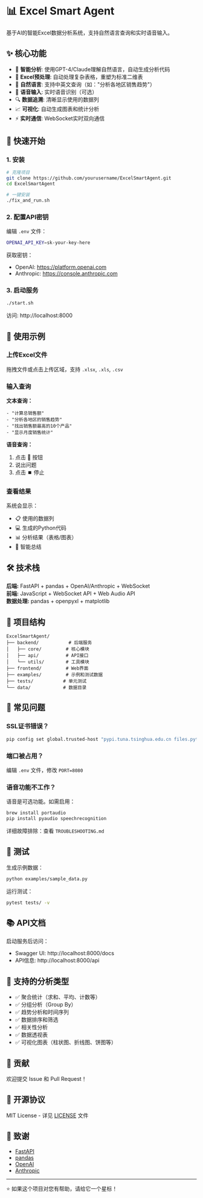 # 📊 Excel Smart Agent

基于AI的智能Excel数据分析系统，支持自然语言查询和实时语音输入。

## ✨ 核心功能

- 🤖 **智能分析**: 使用GPT-4/Claude理解自然语言，自动生成分析代码
- 📁 **Excel预处理**: 自动处理复杂表格，重塑为标准二维表
- 💬 **自然语言**: 支持中英文查询（如："分析各地区销售趋势"）
- 🎤 **语音输入**: 实时语音识别（可选）
- 🔍 **数据追溯**: 清晰显示使用的数据列
- 📈 **可视化**: 自动生成图表和统计分析
- ⚡ **实时通信**: WebSocket实时双向通信

## 🚀 快速开始

### 1. 安装

```bash
# 克隆项目
git clone https://github.com/yourusername/ExcelSmartAgent.git
cd ExcelSmartAgent

# 一键安装
./fix_and_run.sh
```

### 2. 配置API密钥

编辑 `.env` 文件：
```bash
OPENAI_API_KEY=sk-your-key-here
```

获取密钥：
- OpenAI: https://platform.openai.com
- Anthropic: https://console.anthropic.com

### 3. 启动服务

```bash
./start.sh
```

访问: http://localhost:8000

## 📖 使用示例

### 上传Excel文件
拖拽文件或点击上传区域，支持 `.xlsx`, `.xls`, `.csv`

### 输入查询

**文本查询：**
```
- "计算总销售额"
- "分析各地区的销售趋势"
- "找出销售额最高的10个产品"
- "显示月度销售统计"
```

**语音查询：**
1. 点击 🎤 按钮
2. 说出问题
3. 点击 ⏹️ 停止

### 查看结果

系统会显示：
- 📋 使用的数据列
- 💻 生成的Python代码
- 📊 分析结果（表格/图表）
- 📝 智能总结

## 🛠️ 技术栈

**后端:** FastAPI + pandas + OpenAI/Anthropic + WebSocket  
**前端:** JavaScript + WebSocket API + Web Audio API  
**数据处理:** pandas + openpyxl + matplotlib

## 📁 项目结构

```
ExcelSmartAgent/
├── backend/           # 后端服务
│   ├── core/         # 核心模块
│   ├── api/          # API接口
│   └── utils/        # 工具模块
├── frontend/         # Web界面
├── examples/         # 示例和测试数据
├── tests/           # 单元测试
└── data/            # 数据目录
```

## 🔧 常见问题

### SSL证书错误？
```bash
pip config set global.trusted-host "pypi.tuna.tsinghua.edu.cn files.pythonhosted.org"
```

### 端口被占用？
编辑 `.env` 文件，修改 `PORT=8080`

### 语音功能不工作？
语音是可选功能。如需启用：
```bash
brew install portaudio
pip install pyaudio speechrecognition
```

详细故障排除：查看 `TROUBLESHOOTING.md`

## 🧪 测试

生成示例数据：
```bash
python examples/sample_data.py
```

运行测试：
```bash
pytest tests/ -v
```

## 📚 API文档

启动服务后访问：
- Swagger UI: http://localhost:8000/docs
- API信息: http://localhost:8000/api

## 🎯 支持的分析类型

- ✅ 聚合统计（求和、平均、计数等）
- ✅ 分组分析（Group By）
- ✅ 趋势分析和时间序列
- ✅ 数据排序和筛选
- ✅ 相关性分析
- ✅ 数据透视表
- ✅ 可视化图表（柱状图、折线图、饼图等）

## 🤝 贡献

欢迎提交 Issue 和 Pull Request！

## 📄 开源协议

MIT License - 详见 [LICENSE](LICENSE) 文件

## 🙏 致谢

- [FastAPI](https://fastapi.tiangolo.com/)
- [pandas](https://pandas.pydata.org/)
- [OpenAI](https://openai.com/)
- [Anthropic](https://www.anthropic.com/)

---

⭐ 如果这个项目对您有帮助，请给它一个星标！
